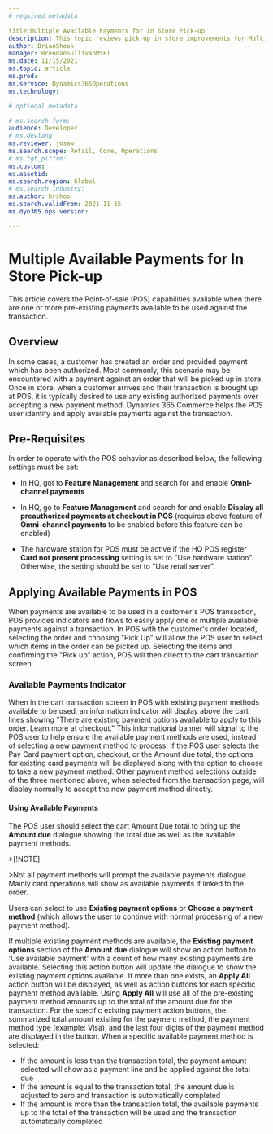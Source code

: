 ```yaml
---
# required metadata

title:Multiple Available Payments for In Store Pick-up
description: This topic reviews pick-up in store improvements for Multiple available payments
author: BrianShook
manager: BrendanSullivanMSFT
ms.date: 11/15/2021
ms.topic: article
ms.prod: 
ms.service: Dynamics365Operations
ms.technology: 

# optional metadata

# ms.search.form: 
audience: Developer
# ms.devlang: 
ms.reviewer: josaw
ms.search.scope: Retail, Core, Operations
# ms.tgt_pltfrm: 
ms.custom: 
ms.assetid: 
ms.search.region: Global
# ms.search.industry: 
ms.author: brshoo
ms.search.validFrom: 2021-11-15
ms.dyn365.ops.version: 

---
```


# Multiple Available Payments for In Store Pick-up

This article covers the Point-of-sale (POS) capabilities available when there are one or more pre-existing payments available to be used against the transaction.

## Overview

In some cases, a customer has created an order and provided payment which has been authorized. Most commonly, this scenario may be encountered with a payment against an order that will be picked up in store. Once in store, when a customer arrives and their transaction is brought up at POS, it is typically desired to use any existing authorized payments over accepting a new payment method. Dynamics 365 Commerce helps the POS user identify and apply available payments against the transaction.

## Pre-Requisites

In order to operate with the POS behavior as described below, the following settings must be set:

- In HQ, got to **Feature Management** and search for and enable **Omni-channel payments**

- In HQ, go to **Feature Management** and search for and enable **Display all preauthorized payments at checkout in POS** (requires above feature of **Omni-channel payments** to be enabled before this feature can be enabled)

- The hardware station for POS must be active if the HQ POS register **Card not present processing** setting is set to "Use hardware station". Otherwise, the setting should be set to "Use retail server".

  

## Applying Available Payments in POS

When payments are available to be used in a customer's POS transaction, POS provides indicators and flows to easily apply one or multiple available payments against a transaction. In POS with the customer's order located, selecting the order and choosing "Pick Up" will allow the POS user to select which items in the order can be picked up. Selecting the items and confirming the "Pick up" action, POS will then direct to the cart transaction screen.

### Available Payments Indicator

When in the cart transaction screen in POS with existing payment methods available to be used, an information indicator will display above the cart lines showing "There are existing payment options available to apply to this order. Learn more at checkout." This informational banner will signal to the POS user to help ensure the available payment methods are used, instead of selecting a new payment method to process.  If the POS user selects the Pay Card payment option, checkout, or the Amount due total, the options for existing card payments will be displayed along with the option to choose to take a new payment method. Other payment method selections outside of the three mentioned above, when selected from the transaction page, will display normally to accept the new payment method directly.

#### Using Available Payments

The POS user should select the cart Amount Due total to bring up the **Amount due** dialogue showing the total due as well as the available payment methods.

\>[!NOTE]

\>Not all payment methods will prompt the available payments dialogue. Mainly card operations will show as available payments if linked to the order. 

Users can select to use **Existing payment options** or **Choose a payment method** (which allows the user to continue with normal processing of a new payment method).

If multiple existing payment methods are available, the **Existing payment options** section of the **Amount due** dialogue will show an action button to 'Use available payment' with a count of how many existing payments are available. Selecting this action button will update the dialogue to show the existing payment options available. If more than one exists, an **Apply All** action button will be displayed, as well as action buttons for each specific payment method available. Using **Apply All** will use all of the pre-existing payment method amounts up to the total of the amount due for the transaction. For the specific existing payment action buttons, the summarized total amount existing for the payment method, the payment method type (example: Visa), and the last four digits of the payment method are displayed in the button. When a specific available payment method is selected:

- If the amount is less than the transaction total, the payment amount selected will show as a payment line and be applied against the total due
- If the amount is equal to the transaction total, the amount due is adjusted to zero and transaction is automatically completed
- If the amount is more than the transaction total, the available payments up to the total of the transaction will be used and the transaction automatically completed